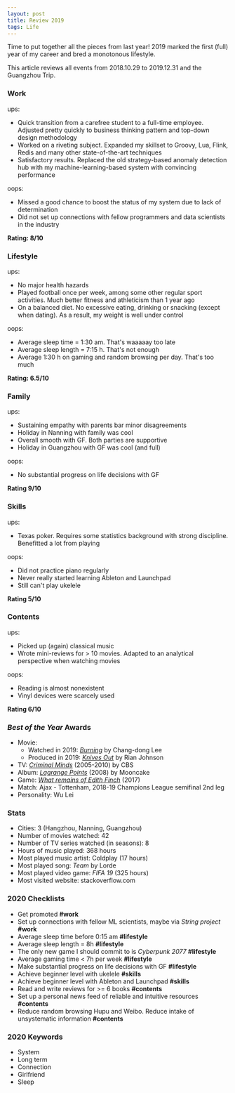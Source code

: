 ```yaml
---
layout: post
title: Review 2019
tags: Life
---
```


Time to put together all the pieces from last year! 2019 marked the first (full) year of my career and bred a monotonous lifestyle.

This article reviews all events from 2018.10.29 to 2019.12.31 and the Guangzhou Trip.

### Work

ups:

- Quick transition from a carefree student to a full-time employee. Adjusted pretty quickly to business thinking pattern and top-down design methodology
- Worked on a riveting subject. Expanded my skillset to Groovy, Lua, Flink, Redis and many other state-of-the-art techniques
- Satisfactory results. Replaced the old strategy-based anomaly detection hub with my machine-learning-based system with convincing performance

oops:

- Missed a good chance to boost the status of my system due to lack of determination
- Did not set up connections with fellow programmers and data scientists in the industry

**Rating: 8/10**

### Lifestyle

ups:

- No major health hazards
- Played football once per week, among some other regular sport activities. Much better fitness and athleticism than 1 year ago
- On a balanced diet. No excessive eating, drinking or snacking (except when dating). As a result, my weight is well under control

oops:

- Average sleep time = 1:30 am. That's waaaaay too late
- Average sleep length = 7:15 h. That's not enough
- Average 1:30 h on gaming and random browsing per day. That's too much

**Rating: 6.5/10**

### Family

ups:

- Sustaining empathy with parents bar minor disagreements
- Holiday in Nanning with family was cool
- Overall smooth with GF. Both parties are supportive
- Holiday in Guangzhou with GF was cool (and full)

oops:

- No substantial progress on life decisions with GF

**Rating 9/10**

### Skills

ups:

- Texas poker. Requires some statistics background with strong discipline. Benefitted a lot from playing

oops:

- Did not practice piano regularly
- Never really started learning Ableton and Launchpad
- Still can't play ukelele

**Rating 5/10**

### Contents

ups:

- Picked up (again) classical music
- Wrote mini-reviews for > 10 movies. Adapted to an analytical perspective when watching movies

oops:

- Reading is almost nonexistent
- Vinyl devices were scarcely used

**Rating 6/10**

### _Best of the Year_ Awards

- Movie:
	- Watched in 2019: [*Burning*](https://movie.douban.com/subject/26842702/) by Chang-dong Lee
	- Produced in 2019: [*Knives Out*](https://movie.douban.com/subject/30318116/) by Rian Johnson
- TV: [*Criminal Minds*](https://movie.douban.com/subject/1427816/) (2005-2010) by CBS
- Album: [*Lagrange Points*](https://music.douban.com/subject/3068216/) (2008) by Mooncake
- Game: [*What remains of Edith Finch*](https://www.douban.com/game/26411799/) (2017)
- Match: Ajax - Tottenham, 2018-19 Champions League semifinal 2nd leg
- Personality: Wu Lei

### Stats

- Cities: 3 (Hangzhou, Nanning, Guangzhou)
- Number of movies watched: 42
- Number of TV series watched (in seasons): 8
- Hours of music played: 368 hours
- Most played music artist: Coldplay (17 hours)
- Most played song: *Team* by Lorde
- Most played video game: *FIFA 19* (325 hours)
- Most visited website: stackoverflow.com

### 2020 Checklists

- Get promoted **#work**
- Set up connections with fellow ML scientists, maybe via *String project* **#work**
- Average sleep time before 0:15 am **#lifestyle**
- Average sleep length = 8h **#lifestyle**
- The only new game I should commit to is _Cyberpunk 2077_ **#lifestyle**
- Average gaming time < 7h per week **#lifestyle**
- Make substantial progress on life decisions with GF **#lifestyle**
- Achieve beginner level with ukelele **#skills**
- Achieve beginner level with Ableton and Launchpad **#skills**
- Read and write reviews for >= 6 books **#contents**
- Set up a personal news feed of reliable and intuitive resources **#contents**
- Reduce random browsing Hupu and Weibo. Reduce intake of unsystematic information **#contents**

### 2020 Keywords

- System
- Long term
- Connection
- Girlfriend
- Sleep
